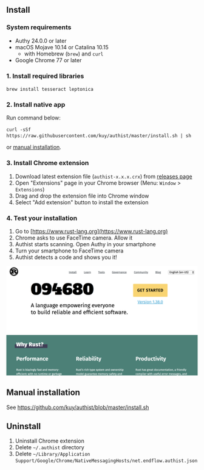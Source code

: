 ## Install

### System requirements

- Authy 24.0.0 or later
- macOS Mojave 10.14 or Catalina 10.15
  - with Homebrew (`brew`) and `curl`
- Google Chrome 77 or later

### 1. Install required libraries

```
brew install tesseract leptonica
```

### 2. Install native app

Run command below:

```
curl -sSf https://raw.githubusercontent.com/kuy/authist/master/install.sh | sh
```

or [manual installation](#manual-installation).

### 3. Install Chrome extension

1. Download latest extension file (`authist-x.x.x.crx`) from [releases page](https://github.com/kuy/authist/releases)
2. Open "Extensions" page in your Chrome browser (Menu: `Window` > `Extensions`)
3. Drag and drop the extension file into Chrome window
4. Select "Add extension" button to install the extension

### 4. Test your installation

1. Go to [https://www.rust-lang.org](https://www.rust-lang.org)
2. Chrome asks to use FaceTime camera. Allow it
3. Authist starts scanning. Open Authy in your smartphone
4. Turn your smartphone to FaceTime camera
5. Authist detects a code and shows you it!

![install-result](https://raw.githubusercontent.com/kuy/authist/master/docs/assets/result.png)

## Manual installation

See https://github.com/kuy/authist/blob/master/install.sh

## Uninstall

1. Uninstall Chrome extension
2. Delete `~/.authist` directory
3. Delete `~/Library/Application Support/Google/Chrome/NativeMessagingHosts/net.endflow.authist.json`
